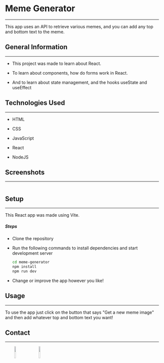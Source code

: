 <h1>Meme Generator</h1>
<hr><p>This app uses an API to retrieve various memes, and you can add any top and bottom text to the meme.</p><h2>General Information</h2>
<hr><ul>
<li>This project was made to learn about React.</li>
</ul><ul>
<li>To learn about components, how do forms work in React.</li>
</ul><ul>
<li>And to learn about state management, and the hooks useState and useEffect</li>
</ul><h2>Technologies Used</h2>
<hr><ul>
<li>HTML</li>
</ul><ul>
<li>CSS</li>
</ul><ul>
<li>JavaScript</li>
</ul><ul>
<li>React</li>
</ul><ul>
<li>NodeJS</li>
</ul><h2>Screenshots</h2>
<hr><p><img src="https://i.imgur.com/0yqG95W.png" alt=""></p><h2>Setup</h2>
<hr><p>This React app was made using Vite.</p><h5>Steps</h5><ul>
<li>Clone the repository</li>
</ul><ul>
<li>Run the following commands to install dependencies and start development server</li>

```bash
cd meme-generator
npm install
npm run dev
```

<li>Change or improve the app however you like!</li>
</ul><h2>Usage</h2>
<hr><p>To use the app just click on the button that says "Get a new meme image" and then add whatever top and bottom text you want!</p><h2>Contact</h2>
<hr><p><span style="margin-right: 30px;"></span><a href="https://www.linkedin.com/in/jose-miguel-carvajal-jimenez/"><img target="_blank" src="https://cdn.jsdelivr.net/gh/devicons/devicon/icons/linkedin/linkedin-original.svg" style="width: 10%;"></a><span style="margin-right: 30px;"></span><a href="https://github.com/jmcarvajalj"><img target="_blank" src="https://cdn.jsdelivr.net/gh/devicons/devicon/icons/github/github-original.svg" style="width: 10%;"></a></p>
